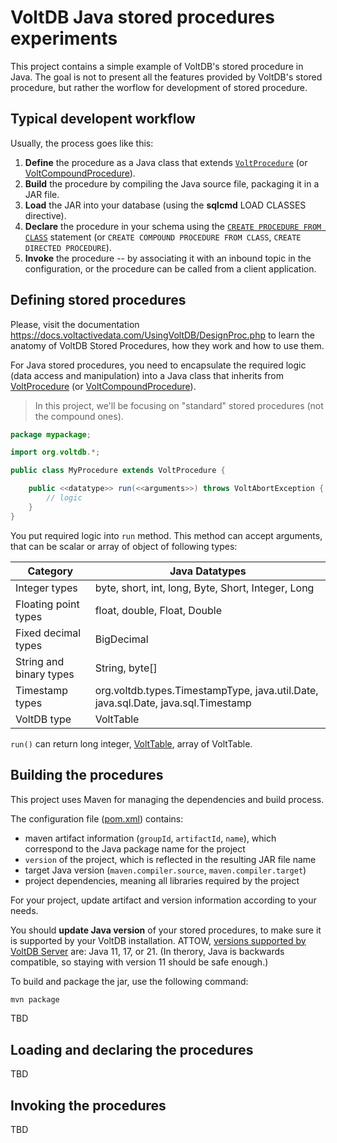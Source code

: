 # VoltDB Java stored procedures experiments

This project contains a simple example of VoltDB's stored procedure in Java.
The goal is not to present all the features provided by VoltDB's stored procedure,
but rather the worflow for development of stored procedure.

## Typical developent workflow
Usually, the process goes like this:

1. **Define** the procedure as a Java class that extends [`VoltProcedure`](https://docs.voltactivedata.com/javadoc/server-api/org/voltdb/VoltProcedure.html) (or [VoltCompoundProcedure](https://docs.voltactivedata.com/javadoc/server-api/org/voltdb/VoltCompoundProcedure.html)).
2. **Build** the procedure by compiling the Java source file, packaging it in a JAR file.
3. **Load** the JAR into your database (using the **sqlcmd** LOAD CLASSES directive).
4. **Declare** the procedure in your schema using the [`CREATE PROCEDURE FROM CLASS`](https://docs.voltactivedata.com/UsingVoltDB/ddlref_createprocjava.php) statement (or `CREATE COMPOUND PROCEDURE FROM CLASS`, `CREATE DIRECTED PROCEDURE`).
5. **Invoke** the procedure -- by associating it with an inbound topic in the configuration, or the procedure can be called from a client application.

## Defining stored procedures

Please, visit the documentation <https://docs.voltactivedata.com/UsingVoltDB/DesignProc.php> to learn the anatomy of VoltDB Stored Procedures, how they work and how to use them.

For Java stored procedures, you need to encapsulate the required logic (data access and manipulation) into a Java class that inherits from [VoltProcedure](https://docs.voltactivedata.com/javadoc/server-api/org/voltdb/VoltProcedure.html) (or [VoltCompoundProcedure](https://docs.voltactivedata.com/javadoc/server-api/org/voltdb/VoltCompoundProcedure.html)).

> In this project, we'll be focusing on "standard" stored procedures (not the compound ones).

```java
package mypackage;

import org.voltdb.*;

public class MyProcedure extends VoltProcedure {

    public <<datatype>> run(<<arguments>>) throws VoltAbortException {
        // logic
    }
}
```

You put required logic into `run` method. This method can accept arguments, that can be scalar or array of object of following types:

| Category               | Java Datatypes                                                                 |
|------------------------|--------------------------------------------------------------------------------|
| Integer types          | byte, short, int, long, Byte, Short, Integer, Long                             |
| Floating point types   | float, double, Float, Double                                                   |
| Fixed decimal types    | BigDecimal                                                                     |
| String and binary types| String, byte[]                                                                 |
| Timestamp types        | org.voltdb.types.TimestampType, java.util.Date, java.sql.Date, java.sql.Timestamp |
| VoltDB type            | VoltTable                                                                      |

`run()` can return long integer, [VoltTable](https://docs.voltactivedata.com/javadoc/server-api/org/voltdb/VoltTable.html), array of VoltTable.

## Building the procedures

This project uses Maven for managing the dependencies and build process.

The configuration file ([pom.xml](./pom.xml)) contains:
- maven artifact information (`groupId`, `artifactId`, `name`), which correspond to the Java package name for the project
- `version` of the project, which is reflected in the resulting JAR file name
- target Java version (`maven.compiler.source`, `maven.compiler.target`)
- project dependencies, meaning all libraries required by the project

For your project, update artifact and version information according to your needs.

You should **update Java version** of your stored procedures, to make sure it is supported by your VoltDB installation. ATTOW, [versions supported by VoltDB Server](https://docs.voltdb.com/UsingVoltDB/ChapGetStarted.php) are: Java 11, 17, or 21. (In therory, Java is backwards compatible, so staying with version 11 should be safe enough.)

To build and package the jar, use the following command:
```bash
mvn package
```

TBD

## Loading and declaring the procedures
TBD

## Invoking the procedures
TBD